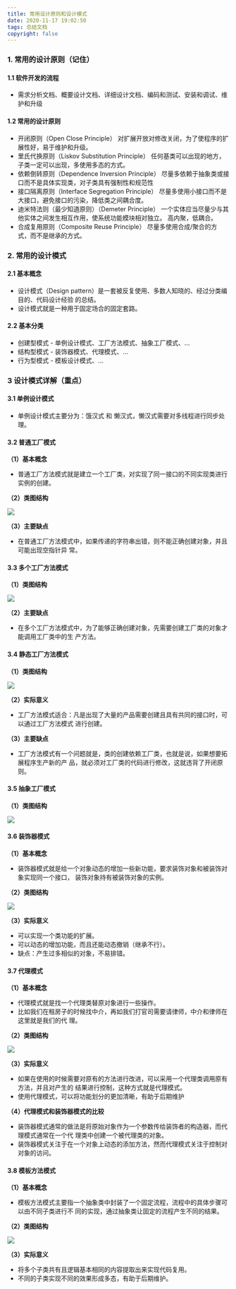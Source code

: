 ```yaml
---
title: 常用设计原则和设计模式
date: 2020-11-17 19:02:50
tags: 总结文档
copyright: false
---
```


### 1. 常用的设计原则（记住）

#### 1.1 软件开发的流程

* 需求分析文档、概要设计文档、详细设计文档、编码和测试、安装和调试、维护和升级<!--more-->

#### 1.2 常用的设计原则

* 开闭原则（Open Close Principle） 对扩展开放对修改关闭，为了使程序的扩展性好，易于维护和升级。 
* 里氏代换原则（Liskov Substitution Principle） 任何基类可以出现的地方，子类一定可以出现，多使用多态的方式。 
* 依赖倒转原则（Dependence Inversion Principle） 尽量多依赖于抽象类或接口而不是具体实现类，对子类具有强制性和规范性 
* 接口隔离原则（Interface Segregation Principle） 尽量多使用小接口而不是大接口，避免接口的污染，降低类之间耦合度。 
* 迪米特法则（最少知道原则）（Demeter Principle） 一个实体应当尽量少与其他实体之间发生相互作用，使系统功能模块相对独立。 高内聚，低耦合。 
* 合成复用原则（Composite Reuse Principle） 尽量多使用合成/聚合的方式，而不是继承的方式。

### 2. 常用的设计模式

#### 2.1 基本概念

* 设计模式（Design pattern）是一套被反复使用、多数人知晓的、经过分类编目的、代码设计经验 的总结。 
* 设计模式就是一种用于固定场合的固定套路。

#### 2.2 基本分类

* 创建型模式 - 单例设计模式、工厂方法模式、抽象工厂模式、... 
* 结构型模式 - 装饰器模式、代理模式、... 
* 行为型模式 - 模板设计模式、...

### 3 设计模式详解（重点）

#### 3.1 单例设计模式

* 单例设计模式主要分为：饿汉式 和 懒汉式，懒汉式需要对多线程进行同步处理。

#### 3.2 普通工厂模式

**（1）基本概念**

* 普通工厂方法模式就是建立一个工厂类，对实现了同一接口的不同实现类进行实例的创建。

**（2）类图结构**

 ![](https://gitee.com/Jasper-zh/blogImage/raw/master/%E5%B8%B8%E7%94%A8%E8%AE%BE%E8%AE%A1%E5%8E%9F%E5%88%99%E5%92%8C%E8%AE%BE%E8%AE%A1%E6%A8%A1%E5%BC%8F/1.png)

**（3）主要缺点**

* 在普通工厂方法模式中，如果传递的字符串出错，则不能正确创建对象，并且可能出现空指针异 常。

#### 3.3 多个工厂方法模式

**（1）类图结构**

 ![](https://gitee.com/Jasper-zh/blogImage/raw/master/%E5%B8%B8%E7%94%A8%E8%AE%BE%E8%AE%A1%E5%8E%9F%E5%88%99%E5%92%8C%E8%AE%BE%E8%AE%A1%E6%A8%A1%E5%BC%8F/2.png)

**（2）主要缺点**

* 在多个工厂方法模式中，为了能够正确创建对象，先需要创建工厂类的对象才能调用工厂类中的生 产方法。

#### 3.4 静态工厂方法模式

**（1）类图结构**

 ![](https://gitee.com/Jasper-zh/blogImage/raw/master/%E5%B8%B8%E7%94%A8%E8%AE%BE%E8%AE%A1%E5%8E%9F%E5%88%99%E5%92%8C%E8%AE%BE%E8%AE%A1%E6%A8%A1%E5%BC%8F/3.png)

**（2）实际意义**

* 工厂方法模式适合：凡是出现了大量的产品需要创建且具有共同的接口时，可以通过工厂方法模式 进行创建。

**（3）主要缺点**

* 工厂方法模式有一个问题就是，类的创建依赖工厂类，也就是说，如果想要拓展程序生产新的产 品，就必须对工厂类的代码进行修改，这就违背了开闭原则。

#### 3.5 抽象工厂模式

**（1）类图结构**

 ![](https://gitee.com/Jasper-zh/blogImage/raw/master/%E5%B8%B8%E7%94%A8%E8%AE%BE%E8%AE%A1%E5%8E%9F%E5%88%99%E5%92%8C%E8%AE%BE%E8%AE%A1%E6%A8%A1%E5%BC%8F/4.png)

#### 3.6 装饰器模式

**（1）基本概念**

* 装饰器模式就是给一个对象动态的增加一些新功能，要求装饰对象和被装饰对象实现同一个接口， 装饰对象持有被装饰对象的实例。

**（2）类图结构**

 ![](https://gitee.com/Jasper-zh/blogImage/raw/master/%E5%B8%B8%E7%94%A8%E8%AE%BE%E8%AE%A1%E5%8E%9F%E5%88%99%E5%92%8C%E8%AE%BE%E8%AE%A1%E6%A8%A1%E5%BC%8F/5.png)

**（3）实际意义**

* 可以实现一个类功能的扩展。 
* 可以动态的增加功能，而且还能动态撤销（继承不行）。 
* 缺点：产生过多相似的对象，不易排错。

#### 3.7 代理模式

**（1）基本概念**

* 代理模式就是找一个代理类替原对象进行一些操作。 
* 比如我们在租房子的时候找中介，再如我们打官司需要请律师，中介和律师在这里就是我们的代 理。

**（2）类图结构**

 ![](https://gitee.com/Jasper-zh/blogImage/raw/master/%E5%B8%B8%E7%94%A8%E8%AE%BE%E8%AE%A1%E5%8E%9F%E5%88%99%E5%92%8C%E8%AE%BE%E8%AE%A1%E6%A8%A1%E5%BC%8F/6.png)

**（3）实际意义**

* 如果在使用的时候需要对原有的方法进行改进，可以采用一个代理类调用原有方法，并且对产生的 结果进行控制，这种方式就是代理模式。 
* 使用代理模式，可以将功能划分的更加清晰，有助于后期维护

**（4）代理模式和装饰器模式的比较**

* 装饰器模式通常的做法是将原始对象作为一个参数传给装饰者的构造器，而代理模式通常在一个代 理类中创建一个被代理类的对象。 
* 装饰器模式关注于在一个对象上动态的添加方法，然而代理模式关注于控制对对象的访问。

#### 3.8 模板方法模式

**（1）基本概念**

* 模板方法模式主要指一个抽象类中封装了一个固定流程，流程中的具体步骤可以由不同子类进行不 同的实现，通过抽象类让固定的流程产生不同的结果。

**（2）类图结构**

 ![](https://gitee.com/Jasper-zh/blogImage/raw/master/%E5%B8%B8%E7%94%A8%E8%AE%BE%E8%AE%A1%E5%8E%9F%E5%88%99%E5%92%8C%E8%AE%BE%E8%AE%A1%E6%A8%A1%E5%BC%8F/7.png)

**（3）实际意义**

* 将多个子类共有且逻辑基本相同的内容提取出来实现代码复用。 
* 不同的子类实现不同的效果形成多态，有助于后期维护。

